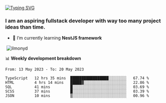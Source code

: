 [![Typing SVG](https://readme-typing-svg.herokuapp.com?color=%23e07a5f&size=40&center=false&vCenter=true&multiline=true&width=900&height=70&lines=Hi%2C+my+name+is+Oleg)](https://git.io/typing-svg)

<h3>
  I am an aspiring fullstack developer with way too many project ideas than time.</h3>

- 🌱 I’m currently learning **NestJS framework**

<p align="left">
</p>






<p>&nbsp;<img align="center" src="https://github-readme-stats.vercel.app/api?username=ilmonyd&show_icons=true&theme=calm&locale=en" alt="ilmonyd" /></p>


📊 **Weekly development breakdown**
<!--START_SECTION:waka-->

```text
From: 13 May 2023 - To: 20 May 2023

TypeScript   12 hrs 35 mins  █████████████████░░░░░░░░   67.74 %
HTML         4 hrs 14 mins   █████▓░░░░░░░░░░░░░░░░░░░   22.86 %
SQL          41 mins         █░░░░░░░░░░░░░░░░░░░░░░░░   03.69 %
SCSS         37 mins         █░░░░░░░░░░░░░░░░░░░░░░░░   03.39 %
JSON         10 mins         ▒░░░░░░░░░░░░░░░░░░░░░░░░   00.96 %
```

<!--END_SECTION:waka-->
